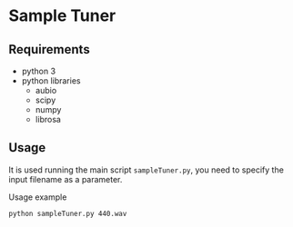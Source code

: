 # Sample Tuner

## Requirements

- python 3
- python libraries
  - aubio
  - scipy
  - numpy
  - librosa

## Usage
It is used running the main script `sampleTuner.py`, you need to specify the input filename as a parameter.

Usage example

```
python sampleTuner.py 440.wav
```
